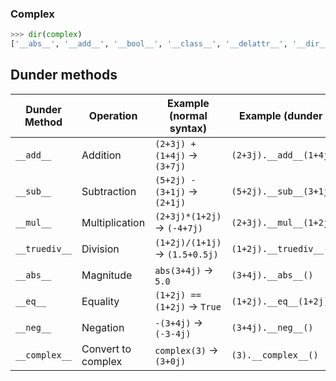 ### Complex

```python
>>> dir(complex)
['__abs__', '__add__', '__bool__', '__class__', '__delattr__', '__dir__', '__doc__', '__eq__', '__format__', '__ge__', '__getattribute__', '__getnewargs__', '__gt__', '__hash__', '__init__', '__init_subclass__', '__le__', '__lt__', '__mul__', '__ne__', '__neg__', '__new__', '__pos__', '__pow__', '__radd__', '__reduce__', '__reduce_ex__', '__repr__', '__rmul__', '__rpow__', '__rsub__', '__rtruediv__', '__setattr__', '__sizeof__', '__str__', '__sub__', '__subclasshook__', '__truediv__', 'conjugate', 'imag', 'real']
```


## Dunder methods

| Dunder Method | Operation          | Example (normal syntax)        | Example (dunder call)      |
| ------------- | ------------------ | ------------------------------ | -------------------------- |
| `__add__`     | Addition           | `(2+3j) + (1+4j)` → `(3+7j)`   | `(2+3j).__add__(1+4j)`     |
| `__sub__`     | Subtraction        | `(5+2j) - (3+1j)` → `(2+1j)`   | `(5+2j).__sub__(3+1j)`     |
| `__mul__`     | Multiplication     | `(2+3j)*(1+2j)` → `(-4+7j)`    | `(2+3j).__mul__(1+2j)`     |
| `__truediv__` | Division           | `(1+2j)/(1+1j)` → `(1.5+0.5j)` | `(1+2j).__truediv__(1+1j)` |
| `__abs__`     | Magnitude          | `abs(3+4j)` → `5.0`            | `(3+4j).__abs__()`         |
| `__eq__`      | Equality           | `(1+2j) == (1+2j)` → `True`    | `(1+2j).__eq__(1+2j)`      |
| `__neg__`     | Negation           | `-(3+4j)` → `(-3-4j)`          | `(3+4j).__neg__()`         |
| `__complex__` | Convert to complex | `complex(3)` → `(3+0j)`        | `(3).__complex__()`        |
